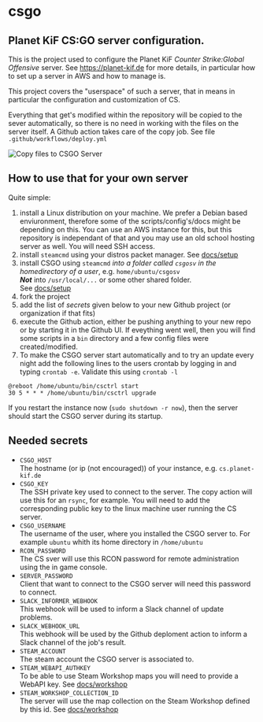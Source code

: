 # csgo
## Planet KiF CS:GO server configuration.

This is the project used to configure the Planet KiF _Counter Strike:Global Offensive_ server. See https://planet-kif.de for more details, in particular how to set up a server in AWS and how to manage is.

This project covers the "userspace" of such a server, that in means in particular the configuration and customization of CS.

Everything that get's modified within the repository will be copied to the sever automatically, so there is no need in working with the files on the server itself. A Github action takes care of the copy job. See file `.github/workflows/deploy.yml`

![Copy files to CSGO Server](https://github.com/PlanetKiF/csgo/workflows/Copy%20files%20to%20CSGO%20Server/badge.svg)

## How to use that for your own server

Quite simple:
  1. install a Linux distribution on your machine. We prefer a Debian based enviuronment, therefore some of the scripts/config's/docs might be depending on this. You can use an AWS instance for this, but this repository is independant of that and you may use an old school hosting server as well. You will need SSH access.
  2. install `steamcmd` using your distros packet manager. See [docs/setup](https://planet-kif.de/documentation/2021/01/05/setting-up-the-server.html)
  3. install CSGO using `steamcmd` _into a folder called `csgosv` in the homedirectory of a user_, e.g. `home/ubuntu/csgosv` <br>
  **_Not_** into `/usr/local/...` or some other shared folder.<br> See [docs/setup](https://planet-kif.de/documentation/2021/01/05/setting-up-the-server.html)
  4. fork the project
  5. add the list of _secrets_ given below to your new Github project (or organization if that fits)
  6. execute the Github action, either be pushing anything to your new repo or by starting it in the Github UI. If eveything went well, then you will find some scripts in a `bin` directory and a few config files were created/modified.
  7. To make the CSGO server start automatically and to try an update every night add the following lines to the users crontab by logging in and typing `crontab -e`. Validate this using `crontab -l`
  ```
  @reboot /home/ubuntu/bin/csctrl start
  30 5 * * * /home/ubuntu/bin/csctrl upgrade
  ```

If you restart the instance now (`sudo shutdown -r now`), then the server should start the CSGO server during its startup.


## Needed secrets
  * `CSGO_HOST` <br>
     The hostname (or ip (not encouraged)) of your instance, e.g. `cs.planet-kif.de`
  * `CSGO_KEY` <br>
     The SSH private key used to connect to the server. The copy action will use this for an `rsync`, for example. You will need to add the corresponding public key to the linux machine user running the CS server.
  * `CSGO_USERNAME` <br>
     The username of the user, where you installed the CSGO server to. For example `ubuntu` whith its home directory in `/home/ubuntu`
  * `RCON_PASSWORD` <br>
     The CS sver will use this RCON password for remote administration using the in game console.
  * `SERVER_PASSWORD` <br>
     Client that want to connect to the CSGO server will need this password to connect.
  * `SLACK_INFORMER_WEBHOOK` <br>
     This webhook will be used to inform a Slack channel of update problems.
  * `SLACK_WEBHOOK_URL` <br>
     This webhook will be used by the Github deploment action to inform a Slack channel of the job's result.
  * `STEAM_ACCOUNT` <br>
     The steam account the CSGO server is associated to.
  * `STEAM_WEBAPI_AUTHKEY` <br>
     To be able to use Steam Workshop maps you will need to provide a WebAPI key. See  [docs/workshop](https://planet-kif.de/documentation/2021/01/20/workshop.html)
  * `STEAM_WORKSHOP_COLLECTION_ID` <br>
     The server will use the map collection on the Steam Workshop defined by this id. See [docs/workshop](https://planet-kif.de/documentation/2021/01/20/workshop.html)
